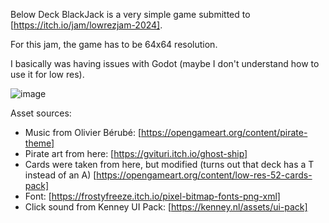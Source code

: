 Below Deck BlackJack is a very simple game submitted to [https://itch.io/jam/lowrezjam-2024].

For this jam, the game has to be 64x64 resolution.

I basically was having issues with Godot (maybe I don't understand how to use it for low res).

![image](https://github.com/user-attachments/assets/8da74272-9d9a-42f7-9687-86f6b76d3c8e)

Asset sources:
- Music from Olivier Bérubé: [https://opengameart.org/content/pirate-theme]
- Pirate art from here: [https://gvituri.itch.io/ghost-ship]
- Cards were taken from here, but modified (turns out that deck has a T instead of an A) [https://opengameart.org/content/low-res-52-cards-pack]
- Font: [https://frostyfreeze.itch.io/pixel-bitmap-fonts-png-xml]
- Click sound from Kenney UI Pack: [https://kenney.nl/assets/ui-pack]

